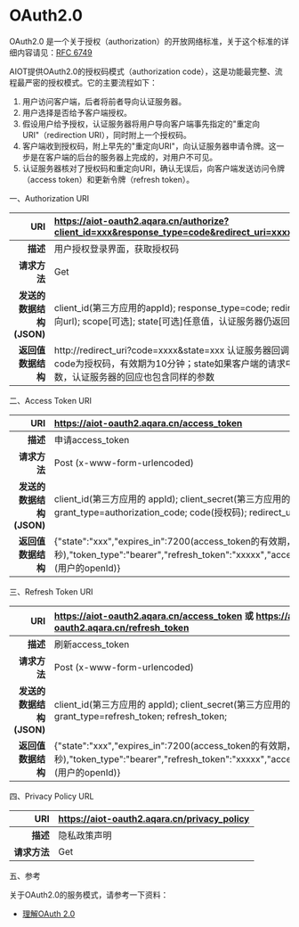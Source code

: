 # OAuth2.0

OAuth2.0 是一个关于授权（authorization）的开放网络标准，关于这个标准的详细内容请见：[RFC 6749](http://www.rfcreader.com/#rfc6749)

AIOT提供OAuth2.0的授权码模式（authorization code），这是功能最完整、流程最严密的授权模式。它的主要流程如下：

1. 用户访问客户端，后者将前者导向认证服务器。
2. 用户选择是否给予客户端授权。
3. 假设用户给予授权，认证服务器将用户导向客户端事先指定的"重定向URI"（redirection URI），同时附上一个授权码。
4. 客户端收到授权码，附上早先的"重定向URI"，向认证服务器申请令牌。这一步是在客户端的后台的服务器上完成的，对用户不可见。
5. 认证服务器核对了授权码和重定向URI，确认无误后，向客户端发送访问令牌（access token）和更新令牌（refresh token）。

一、Authorization URI

| URI | https://aiot-oauth2.aqara.cn/authorize?client_id=xxx&response_type=code&redirect_uri=xxxx&state=xxx |
| --: | :-- |
| **描述** | 用户授权登录界面，获取授权码 |
| **请求方法**| Get |
| **发送的数据结构(JSON)** | client_id(第三方应用的appId);  response_type=code; redirect_uri(重定向url); scope[可选]; state[可选]任意值，认证服务器仍返回这个值 |
| **返回值数据结构** | http://redirect_uri?code=xxxx&state=xxx  认证服务器回调url,其中code为授权码，有效期为10分钟；state如果客户端的请求中包含这个参数，认证服务器的回应也包含同样的参数 |

二、Access Token URI

| URI | https://aiot-oauth2.aqara.cn/access_token |
| --: | :-- |
| **描述** | 申请access_token |
| **请求方法**| Post (x-www-form-urlencoded) |
| **发送的数据结构(JSON)** | client_id(第三方应用的 appId); client_secret(第三方应用的 appKey); grant_type=authorization_code; code(授权码); redirect_uri(重定向url); |
| **返回值数据结构** | {"state":"xxx","expires_in":7200(access_token的有效期，单位为秒),"token_type":"bearer","refresh_token":"xxxxx","access_token":"xxxxx","openId":"xxx"(用户的openId)} |

三、Refresh Token URI

| URI | https://aiot-oauth2.aqara.cn/access_token 或 https://aiot-oauth2.aqara.cn/refresh_token |
| --: | :-- |
| **描述** | 刷新access_token |
| **请求方法**| Post (x-www-form-urlencoded) |
| **发送的数据结构(JSON)** | client_id(第三方应用的 appId); client_secret(第三方应用的 appKey); grant_type=refresh_token; refresh_token; |
| **返回值数据结构** | {"state":"xxx","expires_in":7200(access_token的有效期，单位为秒),"token_type":"bearer","refresh_token":"xxxxx","access_token":"xxxxx","openId":"xxx"(用户的openId)} |

四、Privacy Policy URL

| URI | https://aiot-oauth2.aqara.cn/privacy_policy |
| --: | :-- |
| **描述** | 隐私政策声明 |
| **请求方法**| Get |

五、参考

关于OAuth2.0的服务模式，请参考一下资料：

- [理解OAuth 2.0](http://www.ruanyifeng.com/blog/2014/05/oauth_2_0.html)

